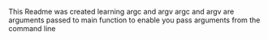 This Readme was created learning argc and argv
argc and argv are arguments passed to main function 
to enable you pass arguments from the command line
